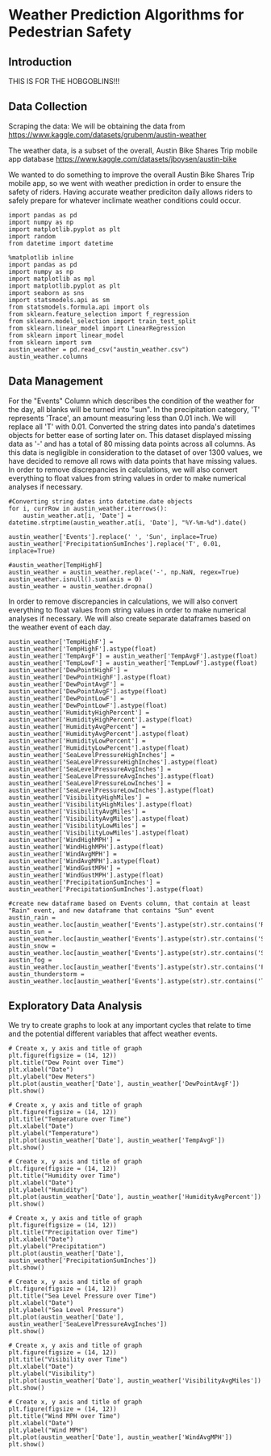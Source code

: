 # Weather Prediction Algorithms for Pedestrian Safety
## Introduction

THIS IS FOR THE HOBGOBLINS!!!
## Data Collection
Scraping the data: We will be obtaining the data from https://www.kaggle.com/datasets/grubenm/austin-weather

The weather data, is a subset of the overall, Austin Bike Shares Trip mobile app database https://www.kaggle.com/datasets/jboysen/austin-bike

We wanted to do something to improve the overall Austin Bike Shares Trip mobile app, so we went with weather prediction in order to ensure the safety of riders. Having accurate weather prediciton daily allows riders to safely prepare for whatever inclimate weather conditions could occur. 

```
import pandas as pd
import numpy as np
import matplotlib.pyplot as plt
import random
from datetime import datetime

%matplotlib inline
import pandas as pd
import numpy as np
import matplotlib as mpl
import matplotlib.pyplot as plt
import seaborn as sns
import statsmodels.api as sm
from statsmodels.formula.api import ols
from sklearn.feature_selection import f_regression
from sklearn.model_selection import train_test_split
from sklearn.linear_model import LinearRegression
from sklearn import linear_model
from sklearn import svm
austin_weather = pd.read_csv("austin_weather.csv")
austin_weather.columns
``` 
## Data Management
For the "Events" Column which describes the condition of the weather for the day, all blanks will be turned into "sun". In the precipitation category, 'T' represents 'Trace', an amount measuring less than 0.01 inch. We will replace all 'T' with 0.01. Converted the string dates into panda's datetimes objects for better ease of sorting later on. This dataset displayed missing data as '-' and has a total of 80 missing data points across all columns.
As this data is negligible in consideration to the dataset of over 1300 values, we have decided to remove all rows with data points that have missing values. In order to remove discrepancies in calculations, we will also convert everything to float values from string values in order to make numerical analyses if necessary.

``` 
#Converting string dates into datetime.date objects
for i, currRow in austin_weather.iterrows():
    austin_weather.at[i, 'Date'] = datetime.strptime(austin_weather.at[i, 'Date'], "%Y-%m-%d").date()

austin_weather['Events'].replace(' ', 'Sun', inplace=True)
austin_weather['PrecipitationSumInches'].replace('T', 0.01, inplace=True)

#austin_weather[TempHighF]
austin_weather = austin_weather.replace('-', np.NaN, regex=True)
austin_weather.isnull().sum(axis = 0)
austin_weather = austin_weather.dropna()
```
In order to remove discrepancies in calculations, we will also convert everything to float values from string values in order to make numerical analyses if necessary. We will also create separate dataframes based on the weather event of each day.
```
austin_weather['TempHighF'] = austin_weather['TempHighF'].astype(float)
austin_weather['TempAvgF'] = austin_weather['TempAvgF'].astype(float)
austin_weather['TempLowF'] = austin_weather['TempLowF'].astype(float)
austin_weather['DewPointHighF'] = austin_weather['DewPointHighF'].astype(float)
austin_weather['DewPointAvgF'] = austin_weather['DewPointAvgF'].astype(float)
austin_weather['DewPointLowF'] = austin_weather['DewPointLowF'].astype(float)
austin_weather['HumidityHighPercent'] = austin_weather['HumidityHighPercent'].astype(float)
austin_weather['HumidityAvgPercent'] = austin_weather['HumidityAvgPercent'].astype(float)
austin_weather['HumidityLowPercent'] = austin_weather['HumidityLowPercent'].astype(float)
austin_weather['SeaLevelPressureHighInches'] = austin_weather['SeaLevelPressureHighInches'].astype(float)
austin_weather['SeaLevelPressureAvgInches'] = austin_weather['SeaLevelPressureAvgInches'].astype(float)
austin_weather['SeaLevelPressureLowInches'] = austin_weather['SeaLevelPressureLowInches'].astype(float)
austin_weather['VisibilityHighMiles'] = austin_weather['VisibilityHighMiles'].astype(float)
austin_weather['VisibilityAvgMiles'] = austin_weather['VisibilityAvgMiles'].astype(float)
austin_weather['VisibilityLowMiles'] = austin_weather['VisibilityLowMiles'].astype(float)
austin_weather['WindHighMPH'] = austin_weather['WindHighMPH'].astype(float)
austin_weather['WindAvgMPH'] = austin_weather['WindAvgMPH'].astype(float)
austin_weather['WindGustMPH'] = austin_weather['WindGustMPH'].astype(float)
austin_weather['PrecipitationSumInches'] = austin_weather['PrecipitationSumInches'].astype(float)

#create new dataframe based on Events column, that contain at least "Rain" event, and new dataframe that contains "Sun" event
austin_rain = austin_weather.loc[austin_weather['Events'].astype(str).str.contains('Rain')].copy()
austin_sun = austin_weather.loc[austin_weather['Events'].astype(str).str.contains('Sun')].copy()
austin_snow = austin_weather.loc[austin_weather['Events'].astype(str).str.contains('Snow')].copy()
austin_fog = austin_weather.loc[austin_weather['Events'].astype(str).str.contains('Fog')].copy()
austin_thunderstorm = austin_weather.loc[austin_weather['Events'].astype(str).str.contains('Thunderstorm')].copy()
```

## Exploratory Data Analysis
We try to create graphs to look at any important cycles that relate to time and the potential different variables that affect weather events.
```
# Create x, y axis and title of graph
plt.figure(figsize = (14, 12))
plt.title("Dew Point over Time")
plt.xlabel("Date")
plt.ylabel("Dew Meters")
plt.plot(austin_weather['Date'], austin_weather['DewPointAvgF'])
plt.show()

# Create x, y axis and title of graph
plt.figure(figsize = (14, 12))
plt.title("Temperature over Time")
plt.xlabel("Date")
plt.ylabel("Temperature")
plt.plot(austin_weather['Date'], austin_weather['TempAvgF'])
plt.show()

# Create x, y axis and title of graph
plt.figure(figsize = (14, 12))
plt.title("Humidity over Time")
plt.xlabel("Date")
plt.ylabel("Humidity")
plt.plot(austin_weather['Date'], austin_weather['HumidityAvgPercent'])
plt.show()

# Create x, y axis and title of graph
plt.figure(figsize = (14, 12))
plt.title("Precipitation over Time")
plt.xlabel("Date")
plt.ylabel("Precipitation")
plt.plot(austin_weather['Date'], austin_weather['PrecipitationSumInches'])
plt.show()

# Create x, y axis and title of graph
plt.figure(figsize = (14, 12))
plt.title("Sea Level Pressure over Time")
plt.xlabel("Date")
plt.ylabel("Sea Level Pressure")
plt.plot(austin_weather['Date'], austin_weather['SeaLevelPressureAvgInches'])
plt.show()

# Create x, y axis and title of graph
plt.figure(figsize = (14, 12))
plt.title("Visibility over Time")
plt.xlabel("Date")
plt.ylabel("Visibility")
plt.plot(austin_weather['Date'], austin_weather['VisibilityAvgMiles'])
plt.show()

# Create x, y axis and title of graph
plt.figure(figsize = (14, 12))
plt.title("Wind MPH over Time")
plt.xlabel("Date")
plt.ylabel("Wind MPH")
plt.plot(austin_weather['Date'], austin_weather['WindAvgMPH'])
plt.show()
```
